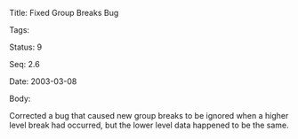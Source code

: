 Title:  Fixed Group Breaks Bug

Tags:   

Status: 9

Seq:    2.6

Date:   2003-03-08

Body:

Corrected a bug that caused new group breaks to be ignored when a higher level break had occurred, but the lower level data happened to be the same.
